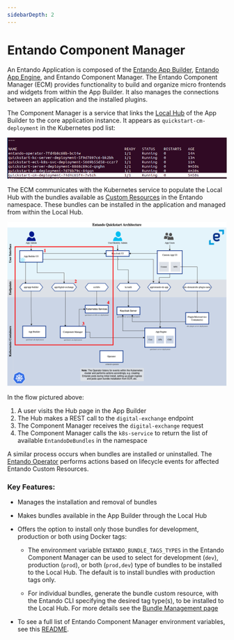 ```yaml
---
sidebarDepth: 2
---
```


# Entando Component Manager

​​An Entando Application is composed of the [Entando App Builder](app-builder.md), [Entando App Engine](../getting-started/concepts-overview.md#entando-app-engine), and Entando Component Manager. The Entando Component Manager (ECM) provides functionality to build and organize micro frontends and widgets from within the App Builder. It also manages the connections between an application and the installed plugins.

The Component Manager is a service that links the [Local Hub](local-hub-overview.md) of the App Builder to the core application instance. It appears as `quickstart-cm-deployment` in the Kubernetes pod list:

![pods.png](./img/pods.png) 

The ECM communicates with the Kubernetes service to populate the Local Hub with the bundles available as [Custom Resources](../reference/custom-resources.md) in the Entando namespace. These bundles can be installed in the application and managed from within the Local Hub.

![ecm-flow.png](./img/ecm-flow.png)

In the flow pictured above:
1. A user visits the Hub page in the App Builder
2. The Hub makes a REST call to the `digital-exchange` endpoint
3. The Component Manager receives the `digital-exchange` request
4. The Component Manager calls the `k8s-service` to return the list of available `EntandoDeBundles` in the namespace

A similar process occurs when bundles are installed or uninstalled. The [Entando Operator](../consume/operator-intro.md) performs actions based on lifecycle events for affected Entando Custom Resources.

### Key Features:

* Manages the installation and removal of bundles

* Makes bundles available in the App Builder through the Local Hub

* Offers the option to install only those bundles for development, production or both using Docker tags: 
    * The environment variable `ENTANDO_BUNDLE_TAGS_TYPES` in the Entando Component Manager can be used to select for development (`dev`), production (`prod`), or both (`prod,dev`) type of bundles to be installed to the Local Hub. The default is to install bundles with production tags only.  
    
    * For individual bundles, generate the bundle custom resource, with the Entando CLI specifying the desired tag type(s), to be installed to the Local Hub. For more details see the [Bundle Management page](../getting-started/ent-bundle.md#generate-cr)

* To see a full list of Entando Component Manager environment variables, see this [README](https://github.com/entando-k8s/entando-component-manager#readme).